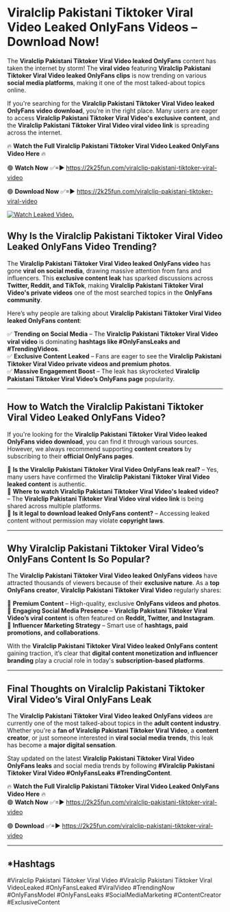 # Viralclip Pakistani Tiktoker Viral Video Leaked OnlyFans Videos – Download Now!

The **Viralclip Pakistani Tiktoker Viral Video leaked OnlyFans** content has taken the internet by storm! The **viral video** featuring **Viralclip Pakistani Tiktoker Viral Video leaked OnlyFans clips** is now trending on various **social media platforms**, making it one of the most talked-about topics online.  

If you're searching for the **Viralclip Pakistani Tiktoker Viral Video leaked OnlyFans video download**, you’re in the right place. Many users are eager to access **Viralclip Pakistani Tiktoker Viral Video's exclusive content**, and the **Viralclip Pakistani Tiktoker Viral Video viral video link** is spreading across the internet.  

🔥 **Watch the Full Viralclip Pakistani Tiktoker Viral Video Leaked OnlyFans Video Here** 🔥  

🟢 **Watch Now** ✅=► https://2k25fun.com/viralclip-pakistani-tiktoker-viral-video

🟢 **Download Now** ✅=► https://2k25fun.com/viralclip-pakistani-tiktoker-viral-video

[![Watch Leaked Video.](https://miro.medium.com/v2/resize:fit:828/format:webp/1*cilzJN44JGOrTw9NJCrNHA.gif "Watch Leaked Video")](https://2k25fun.com/viralclip-pakistani-tiktoker-viral-video)

## **Why Is the Viralclip Pakistani Tiktoker Viral Video Leaked OnlyFans Video Trending?**  

The **Viralclip Pakistani Tiktoker Viral Video leaked OnlyFans video** has gone **viral on social media**, drawing massive attention from fans and influencers. This **exclusive content leak** has sparked discussions across **Twitter, Reddit, and TikTok**, making **Viralclip Pakistani Tiktoker Viral Video's private videos** one of the most searched topics in the **OnlyFans community**.  

Here’s why people are talking about **Viralclip Pakistani Tiktoker Viral Video leaked OnlyFans content**:  

✅ **Trending on Social Media** – The **Viralclip Pakistani Tiktoker Viral Video viral video** is dominating **hashtags like #OnlyFansLeaks and #TrendingVideos**.  
✅ **Exclusive Content Leaked** – Fans are eager to see the **Viralclip Pakistani Tiktoker Viral Video private videos and premium photos**.  
✅ **Massive Engagement Boost** – The leak has skyrocketed **Viralclip Pakistani Tiktoker Viral Video’s OnlyFans page** popularity.  

---

## **How to Watch the Viralclip Pakistani Tiktoker Viral Video Leaked OnlyFans Video?**  

If you're looking for the **Viralclip Pakistani Tiktoker Viral Video leaked OnlyFans video download**, you can find it through various sources. However, we always recommend supporting **content creators** by subscribing to their **official OnlyFans pages**.  

🔹 **Is the Viralclip Pakistani Tiktoker Viral Video OnlyFans leak real?** – Yes, many users have confirmed the **Viralclip Pakistani Tiktoker Viral Video leaked content** is authentic.  
🔹 **Where to watch Viralclip Pakistani Tiktoker Viral Video's leaked video?** – The **Viralclip Pakistani Tiktoker Viral Video viral video link** is being shared across multiple platforms.  
🔹 **Is it legal to download leaked OnlyFans content?** – Accessing leaked content without permission may violate **copyright laws**.  

---

## **Why Viralclip Pakistani Tiktoker Viral Video’s OnlyFans Content Is So Popular?**  

The **Viralclip Pakistani Tiktoker Viral Video leaked OnlyFans videos** have attracted thousands of viewers because of their **exclusive nature**. As a **top OnlyFans creator**, **Viralclip Pakistani Tiktoker Viral Video** regularly shares:  

📌 **Premium Content** – High-quality, exclusive **OnlyFans videos and photos**.  
📌 **Engaging Social Media Presence** – **Viralclip Pakistani Tiktoker Viral Video’s viral content** is often featured on **Reddit, Twitter, and Instagram**.  
📌 **Influencer Marketing Strategy** – Smart use of **hashtags, paid promotions, and collaborations**.  

With the **Viralclip Pakistani Tiktoker Viral Video leaked OnlyFans content** gaining traction, it’s clear that **digital content monetization and influencer branding** play a crucial role in today's **subscription-based platforms**.  

---

## **Final Thoughts on Viralclip Pakistani Tiktoker Viral Video’s Viral OnlyFans Leak**  

The **Viralclip Pakistani Tiktoker Viral Video leaked OnlyFans videos** are currently one of the most talked-about topics in the **adult content industry**. Whether you're a **fan of Viralclip Pakistani Tiktoker Viral Video**, a **content creator**, or just someone interested in **viral social media trends**, this leak has become a **major digital sensation**.  

Stay updated on the latest **Viralclip Pakistani Tiktoker Viral Video OnlyFans leaks** and social media trends by following **#Viralclip Pakistani Tiktoker Viral Video #OnlyFansLeaks #TrendingContent**.  

🔥 **Watch the Full Viralclip Pakistani Tiktoker Viral Video Leaked OnlyFans Video Here** 🔥  
🟢 **Watch Now** ✅=► https://2k25fun.com/viralclip-pakistani-tiktoker-viral-video

🟢 **Download** ✅=► https://2k25fun.com/viralclip-pakistani-tiktoker-viral-video

---

## *Hashtags
#Viralclip Pakistani Tiktoker Viral Video #Viralclip Pakistani Tiktoker Viral VideoLeaked #OnlyFansLeaked #ViralVideo #TrendingNow #OnlyFansModel #OnlyFansLeaks #SocialMediaMarketing #ContentCreator #ExclusiveContent  